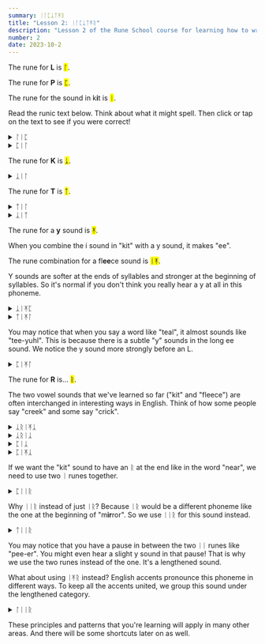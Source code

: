 ```yaml
---
summary: ᛁᛚᛈᛣᛏᛡᚱ
title: "Lesson 2: ᛁᛚᛈᛣᛏᛡᚱ"
description: "Lesson 2 of the Rune School course for learning how to write Modern English with the Anglo-Saxon futhorc"
number: 2
date: 2023-10-2
---
```


The rune for <strong>L</strong> is <mark>ᛚ</mark>.

The rune for <strong>P</strong> is <mark>ᛈ</mark>.

The rune for the sound in k<strong>i</strong>t is <mark>ᛁ</mark>.

Read the runic text below. Think about what it might spell. Then click or tap on the text to see if you were correct!

<details>
    <summary>ᛚᛁᛈ</summary>
    <p>lip</p>
</details>

<details>
    <summary>ᛈᛁᛚ</summary>
    <p>pill</p>
</details>

The rune for <strong>K</strong> is <mark>ᛣ</mark>.

<details>
    <summary>ᛣᛁᛚ</summary>
    <p>kill</p>
</details>

The rune for <strong>T</strong> is <mark>ᛏ</mark>.

<details>
    <summary>ᛏᛁᛚ</summary>
    <p>till</p>
</details>

<details>
    <summary>ᛣᛁᛏ</summary>
    <p>kit</p>
</details>

The rune for a <strong>y</strong> sound is <mark>ᛡ</mark>.

When you combine the i sound in "kit" with a y sound, it makes "ee". 

The rune combination for a fl<strong>ee</strong>ce sound is <mark>ᛁᛡ</mark>.

Y sounds are softer at the ends of syllables and stronger at the beginning of syllables. So it's normal if you don't think you really hear a y at all in this phoneme.

<details>
    <summary>ᛣᛁᛡᛈ</summary>
    <p>keep</p>
</details>

<details>
    <summary>ᛏᛁᛡᛚ</summary>
    <p>teal</p>
</details>

You may notice that when you say a word like "teal", it almost sounds like "tee-yuhl". This is because there is a subtle "y" sounds in the long ee sound. We notice the y sound more strongly before an L.

<details>
    <summary>ᛈᛁᛡᛚ</summary>
    <p>peel</p>
</details>

The rune for <strong>R</strong> is... <mark>ᚱ</mark>.

The two vowel sounds that we've learned so far ("kit" and "fleece") are often interchanged in interesting ways in English. Think of how some people say "creek" and some say "crick".

<details>
    <summary>ᛣᚱᛁᛡᛣ</summary>
    <p>creek</p>
</details>

<details>
    <summary>ᛣᚱᛁᛣ</summary>
    <p>crick</p>
</details>

<details>
    <summary>ᛈᛁᛣ</summary>
    <p>pick</p>
</details>

<details>
    <summary>ᛈᛁᛡᛣ</summary>
    <p>peak</p>
</details>

If we want the "kit" sound to have an ᚱ at the end like in the word "near", we need to use two ᛁ runes together. 

<details>
    <summary>ᛈᛁᛁᚱ</summary>
    <p>pier</p>
</details>

Why ᛁᛁᚱ instead of just ᛁᚱ? Because ᛁᚱ would be a different phoneme like the one at the beginning of "m**ir**ror". So we use ᛁᛁᚱ for this sound instead.

<details>
    <summary>ᛏᛁᛁᚱ</summary>
    <p>tier</p>
</details>

You may notice that you have a pause in between the two ᛁᛁ runes like "pee-er". You might even hear a slight y sound in that pause! That is why we use the two runes instead of the one. It's a lengthened sound.

What about using ᛁᛡᚱ instead? English accents pronounce this phoneme in different ways. To keep all the accents united, we group this sound under the lengthened category.

<details>
    <summary>ᛚᛁᛁᚱ</summary>
    <p>leer</p>
</details>

These principles and patterns that you're learning will apply in many other areas. And there will be some shortcuts later on as well.
